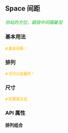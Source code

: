 ## Space 间距

<h5 style="color: #66d476">你站的方位，跟我中间隔着泪</h5>

<script setup>
    import BasicDemo from '../demo/basic_demo.vue'
    import ArrayDemo from '../demo/array_demo.vue'
    import SizeDemo from '../demo/size_demo.vue'
    import Preview from '../../../src/components/preview.vue'
</script>

### 基本用法

<p style="color: #ffcf3f; font-size: 12px; font-weight: 900;"># 基本间距！</p>
<BasicDemo />
<Preview comp="space" demo="basic_demo"/>

### 排列

<p style="color: #ffcf3f; font-size: 12px; font-weight: 900;"># 也可以竖着的！</p>
<ArrayDemo />
<Preview comp="space" demo="array_demo"/>

### 尺寸

<p style="color: #ffcf3f; font-size: 12px; font-weight: 900;"># 别离我太远</p>
<SizeDemo />
<Preview comp="space" demo="size_demo"/>

<!-- API表格 -->

### API 属性

<p style="color: var(--color-success); font-size: 14px; font-weight: 900;">排列组合</p>
<script setup>
    import ApiTable from '../../../src/components/api_table.vue'
    const data = {
        columns: [
            {
                title: '名称'
            },
            {
                title: '类型'
            },
            {
                title: '默认值'
            },
            {
                title: '说明'
            }
        ],
        item: [
            {
                name: 'inline',
                type: 'Boolean',
                default: 'false | true',
                explain: '排列方式'
            },
            {
                name: 'size',
                type: 'Array',
                default: '[10,10]',
                explain: '距离属性'
            }
        ]
  }
</script>
<ApiTable :data="data" />
